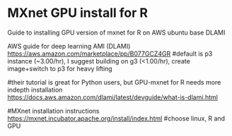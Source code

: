 # MXnet GPU install for R

Guide to installing GPU version of mxnet for R on AWS ubuntu base DLAMI

AWS guide for deep learning AMI (DLAMI)
https://aws.amazon.com/marketplace/pp/B077GCZ4GR
#default is p3 instance (~3.00/hr), I suggest building on g3 (<1.00/hr), create image+switch to p3 for heavy lifting

#their tutorial is great for Python users, but GPU-mxnet for R needs more indepth installation
https://docs.aws.amazon.com/dlami/latest/devguide/what-is-dlami.html

#MXnet installation instructions 
https://mxnet.incubator.apache.org/install/index.html
#choose linux, R and GPU
